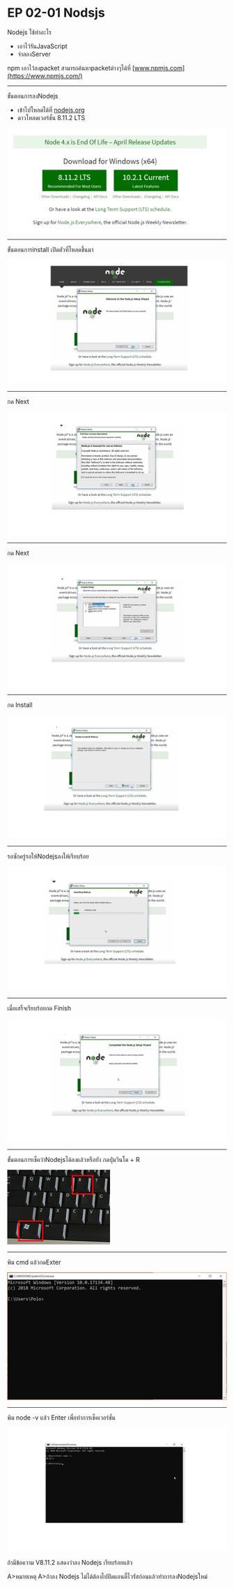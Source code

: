 # EP 02-01  Nodsjs
Nodejs ใช้ทำอะไร

* เอาไว้รันJavaScript
* จำลองServer 

npm เอาไว้ลงpacket สามารถค้นหาpacketต่างๆได้ที่ [www.npmjs.com](https://www.npmjs.com/)

* * *

ขั้นตอนการลงNodejs

* เข้าไปโหลดได้ที่ [nodejs.org](https://nodejs.org/en/)
* ดาวโหลดเวอร์ชั่น 8.11.2 LTS

![](images/EP02-01nodejs/1.png)  

* * *

ขั้นตอนการinstall
เปิดตัวที่โหลดขึ้นมา

![](images/EP02-01nodejs/2.png)

* * *

กด Next

![](images/EP02-01nodejs/3.png)

* * *

กด Next

![](images/EP02-01nodejs/4.png)  

* * *

กด Install

![](images/EP02-01nodejs/5.png)

* * *

รอซักครู่รอให้Nodejsลงให้เรียบร้อย

![](images/EP02-01nodejs/6.png)

* * *

เมื่อเสร็จเรียบร้อยกด Finish 

![](images/EP02-01nodejs/7.png)

* * *

ขั้นตอนการเช็คว่าNodejsได้ลงแล้วหรือยัง
กดปุ่มวินโด + R  

![](images/EP02-01nodejs/12.jpg)

* * *

พิม cmd แล้วกดExter

![](images/EP02-01nodejs/13.png)

* * *

พิม node -v แล้ว Enter เพื่อทำการเช็คเวอร์ชั่น

![](images/EP02-01nodejs/9.png)

ถ้ามีข้อความ V8.11.2 แสดงว่าลง Nodejs เรียบร้อยแล้ว

A>หมายเหตุ
A>ถ้าลง Nodejs ไม่ได้ต้องไปปิดแอนตี้ไวรัสก่อนแล้วทำการลงNodejsใหม่